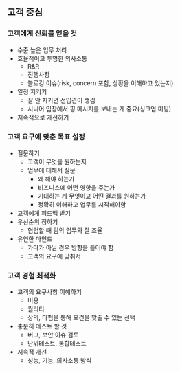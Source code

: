 ## 고객 중심

### 고객에게 신뢰를 얻을 것

- 수준 높은 업무 처리
- 효율적이고 투명한 의사소통
  - R&R
  - 진행사항
  - 블로킹 이슈(risk, concern 포함, 상황을 이해하고 있는지)
- 일정 지키기
  - 잘 안 지키면 선입견이 생김
  - 시니어 입장에서 핑 메시지를 보내는 게 중요(싱크업 미팅)
- 지속적으로 개선하기

### 고객 요구에 맞춘 목표 설정

- 질문하기
  - 고객이 무엇을 원하는지
  - 업무에 대해서 질문
    - 왜 해야 하는가
    - 비즈니스에 어떤 영향을 주는가
    - 기대하는 게 무엇이고 어떤 결과를 원하는가
    - 정확히 이해하고 업무를 시작해야함
- 고객에게 피드백 받기
- 우선순위 정하기
  - 협업할 때 팀의 업무와 잘 조율
- 유연한 마인드
  - 가다가 아닐 경우 방향을 틀어야 함
  - 고객의 요구에 맞춰서

### 고객 경험 최적화

- 고객의 요구사항 이해하기
  - 비용
  - 퀄리티
  - 상의, 타협을 통해 요건을 맞출 수 있는 선택
- 충분히 테스트 할 것
  - 버그, 보안 이슈 검토
  - 단위테스트, 통합테스트
- 지속적 개선
  - 성능, 기능, 의사소통 방식